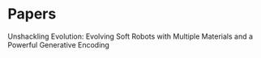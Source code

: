 Papers
======

Unshackling Evolution: Evolving Soft Robots with Multiple
Materials and a Powerful Generative Encoding
